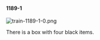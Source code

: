 #### 1189-1
![train-1189-1-0.png](https://github.com/lil-lab/nlvr/raw/master/nlvr/train/images/13/train-1189-1-0.png "train-1189-1-0.png")

There is a box with four black items.